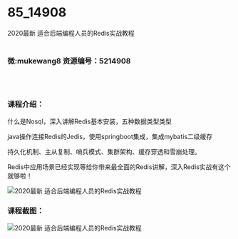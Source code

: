 # 85_14908
2020最新 适合后端编程人员的Redis实战教程
<br/></br>
<h3>微:mukewang8 资源编号：5214908</h3>
<br/></br>
<h3>课程介绍：</h3>
<p>什么是Nosql，深入讲解<a title="查看与 Redis 相关的文章" target="_blank">Redis</a>基本安装，五种数据类型类型</p>
<p>java操作连接Redis的Jedis，使用springboot集成，集成mybatis二级缓存</p>
<p>持久化机制、主从复制、哨兵模式、集群架构、缓存穿透和雪崩处理。</p>
<p>Redis中应用场景已经实现等给你带来最全面的Redis讲解，深入Redis实战有这个就够啦！</p>
<p><img src="https://www.ko996.com/wp-content/uploads/img/2020/08/1-45-300x209.png" alt="2020最新 适合后端编程人员的Redis实战教程"></p>
<div class="info-desc">
<h3>课程截图：</h3>
<p><img src="https://www.ko996.com/wp-content/uploads/img/2020/08/2-43.png" alt="2020最新 适合后端编程人员的Redis实战教程"></p>


			
</div>
